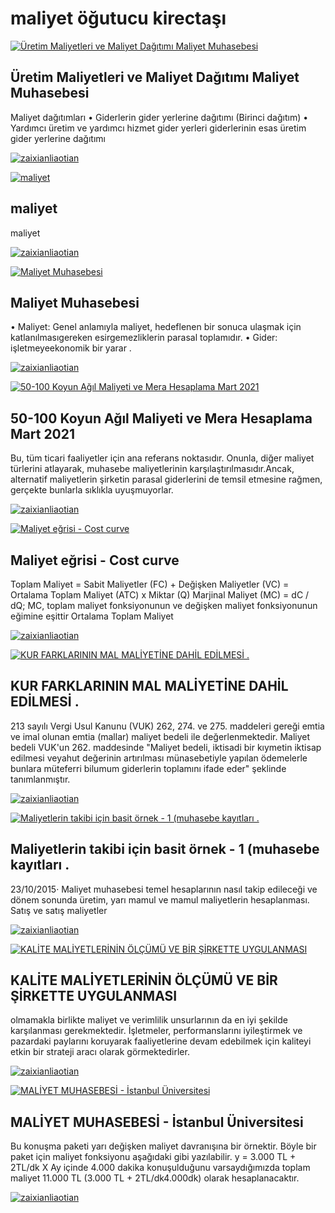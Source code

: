 # maliyet öğutucu kirectaşı
<a href="https://mnn.zoosnet.net/LR/Chatpre.aspx?id=MNN94995150&p=https://topgrinding.com/" target="_blank">![Üretim Maliyetleri ve Maliyet Dağıtımı Maliyet Muhasebesi](https://github.com/technlg/images/blob/main/9.jpg)</a>
## Üretim Maliyetleri ve Maliyet Dağıtımı Maliyet Muhasebesi
Maliyet dağıtımları • Giderlerin gider yerlerine dağıtımı (Birinci dağıtım) • Yardımcı üretim ve yardımcı hizmet gider yerleri giderlerinin esas üretim gider yerlerine dağıtımı
<a href="https://mnn.zoosnet.net/LR/Chatpre.aspx?id=MNN94995150&p=https://topgrinding.com/" target="_blank"><img src="https://github.com/technlg/images/raw/main/chat11.jpg" alt="zaixianliaotian"/></a><a href="//whatsapp.shibangsoft.com/WhatsApp.php" ><img src="https://github.com/technlg/images/raw/main/chat11.png" alt=""></a>
<a href="https://mnn.zoosnet.net/LR/Chatpre.aspx?id=MNN94995150&p=https://topgrinding.com/" target="_blank">![maliyet](https://github.com/technlg/images/blob/main/28.jpg)</a>
## maliyet
maliyet
<a href="https://mnn.zoosnet.net/LR/Chatpre.aspx?id=MNN94995150&p=https://topgrinding.com/" target="_blank"><img src="https://github.com/technlg/images/raw/main/chat11.jpg" alt="zaixianliaotian"/></a><a href="//whatsapp.shibangsoft.com/WhatsApp.php" ><img src="https://github.com/technlg/images/raw/main/chat11.png" alt=""></a>
<a href="https://mnn.zoosnet.net/LR/Chatpre.aspx?id=MNN94995150&p=https://topgrinding.com/" target="_blank">![Maliyet Muhasebesi](https://github.com/technlg/images/blob/main/17.jpg)</a>
## Maliyet Muhasebesi
• Maliyet: Genel anlamıyla maliyet, hedeflenen bir sonuca ulaşmak için katlanılmasıgereken esirgemezliklerin parasal toplamıdır. • Gider: işletmeyeekonomik bir yarar .
<a href="https://mnn.zoosnet.net/LR/Chatpre.aspx?id=MNN94995150&p=https://topgrinding.com/" target="_blank"><img src="https://github.com/technlg/images/raw/main/chat11.jpg" alt="zaixianliaotian"/></a><a href="//whatsapp.shibangsoft.com/WhatsApp.php" ><img src="https://github.com/technlg/images/raw/main/chat11.png" alt=""></a>
<a href="https://mnn.zoosnet.net/LR/Chatpre.aspx?id=MNN94995150&p=https://topgrinding.com/" target="_blank">![50-100 Koyun Ağıl Maliyeti ve Mera Hesaplama Mart 2021](https://github.com/technlg/images/blob/main/5.jpg)</a>
## 50-100 Koyun Ağıl Maliyeti ve Mera Hesaplama Mart 2021
Bu, tüm ticari faaliyetler için ana referans noktasıdır. Onunla, diğer maliyet türlerini atlayarak, muhasebe maliyetlerinin karşılaştırılmasıdır.Ancak, alternatif maliyetlerin şirketin parasal giderlerini de temsil etmesine rağmen, gerçekte bunlarla sıklıkla uyuşmuyorlar.
<a href="https://mnn.zoosnet.net/LR/Chatpre.aspx?id=MNN94995150&p=https://topgrinding.com/" target="_blank"><img src="https://github.com/technlg/images/raw/main/chat11.jpg" alt="zaixianliaotian"/></a><a href="//whatsapp.shibangsoft.com/WhatsApp.php" ><img src="https://github.com/technlg/images/raw/main/chat11.png" alt=""></a>
<a href="https://mnn.zoosnet.net/LR/Chatpre.aspx?id=MNN94995150&p=https://topgrinding.com/" target="_blank">![Maliyet eğrisi - Cost curve](https://github.com/technlg/images/blob/main/63.jpg)</a>
## Maliyet eğrisi - Cost curve
Toplam Maliyet = Sabit Maliyetler (FC) + Değişken Maliyetler (VC) = Ortalama Toplam Maliyet (ATC) x Miktar (Q) Marjinal Maliyet (MC) = dC / dQ; MC, toplam maliyet fonksiyonunun ve değişken maliyet fonksiyonunun eğimine eşittir Ortalama Toplam Maliyet
<a href="https://mnn.zoosnet.net/LR/Chatpre.aspx?id=MNN94995150&p=https://topgrinding.com/" target="_blank"><img src="https://github.com/technlg/images/raw/main/chat11.jpg" alt="zaixianliaotian"/></a><a href="//whatsapp.shibangsoft.com/WhatsApp.php" ><img src="https://github.com/technlg/images/raw/main/chat11.png" alt=""></a>
<a href="https://mnn.zoosnet.net/LR/Chatpre.aspx?id=MNN94995150&p=https://topgrinding.com/" target="_blank">![KUR FARKLARININ MAL MALİYETİNE DAHİL EDİLMESİ .](https://github.com/technlg/images/blob/main/22.jpg)</a>
## KUR FARKLARININ MAL MALİYETİNE DAHİL EDİLMESİ .
213 sayılı Vergi Usul Kanunu (VUK) 262, 274. ve 275. maddeleri gereği emtia ve imal olunan emtia (mallar) maliyet bedeli ile değerlenmektedir. Maliyet bedeli VUK'un 262. maddesinde "Maliyet bedeli, iktisadi bir kıymetin iktisap edilmesi veyahut değerinin artırılması münasebetiyle yapılan ödemelerle bunlara müteferri bilumum giderlerin toplamını ifade eder" şeklinde tanımlanmıştır.
<a href="https://mnn.zoosnet.net/LR/Chatpre.aspx?id=MNN94995150&p=https://topgrinding.com/" target="_blank"><img src="https://github.com/technlg/images/raw/main/chat11.jpg" alt="zaixianliaotian"/></a><a href="//whatsapp.shibangsoft.com/WhatsApp.php" ><img src="https://github.com/technlg/images/raw/main/chat11.png" alt=""></a>
<a href="https://mnn.zoosnet.net/LR/Chatpre.aspx?id=MNN94995150&p=https://topgrinding.com/" target="_blank">![Maliyetlerin takibi için basit örnek - 1 (muhasebe kayıtları .](https://github.com/technlg/images/blob/main/29.jpg)</a>
## Maliyetlerin takibi için basit örnek - 1 (muhasebe kayıtları .
23/10/2015· Maliyet muhasebesi temel hesaplarının nasıl takip edileceği ve dönem sonunda üretim, yarı mamul ve mamul maliyetlerin hesaplanması. Satış ve satış maliyetler
<a href="https://mnn.zoosnet.net/LR/Chatpre.aspx?id=MNN94995150&p=https://topgrinding.com/" target="_blank"><img src="https://github.com/technlg/images/raw/main/chat11.jpg" alt="zaixianliaotian"/></a><a href="//whatsapp.shibangsoft.com/WhatsApp.php" ><img src="https://github.com/technlg/images/raw/main/chat11.png" alt=""></a>
<a href="https://mnn.zoosnet.net/LR/Chatpre.aspx?id=MNN94995150&p=https://topgrinding.com/" target="_blank">![KALİTE MALİYETLERİNİN ÖLÇÜMÜ VE BİR ŞİRKETTE UYGULANMASI](https://github.com/technlg/images/blob/main/36.jpg)</a>
## KALİTE MALİYETLERİNİN ÖLÇÜMÜ VE BİR ŞİRKETTE UYGULANMASI
olmamakla birlikte maliyet ve verimlilik unsurlarının da en iyi şekilde karşılanması gerekmektedir. İşletmeler, performanslarını iyileştirmek ve pazardaki paylarını koruyarak faaliyetlerine devam edebilmek için kaliteyi etkin bir strateji aracı olarak görmektedirler.
<a href="https://mnn.zoosnet.net/LR/Chatpre.aspx?id=MNN94995150&p=https://topgrinding.com/" target="_blank"><img src="https://github.com/technlg/images/raw/main/chat11.jpg" alt="zaixianliaotian"/></a><a href="//whatsapp.shibangsoft.com/WhatsApp.php" ><img src="https://github.com/technlg/images/raw/main/chat11.png" alt=""></a>
<a href="https://mnn.zoosnet.net/LR/Chatpre.aspx?id=MNN94995150&p=https://topgrinding.com/" target="_blank">![MALİYET MUHASEBESİ - İstanbul Üniversitesi](https://github.com/technlg/images/blob/main/7.jpg)</a>
## MALİYET MUHASEBESİ - İstanbul Üniversitesi
Bu konuşma paketi yarı değişken maliyet davranışına bir örnektir. Böyle bir paket için maliyet fonksiyonu aşağıdaki gibi yazılabilir. y = 3.000 TL + 2TL/dk  X Ay içinde 4.000 dakika konuşulduğunu varsaydığımızda toplam maliyet 11.000 TL (3.000 TL + 2TL/dk4.000dk) olarak hesaplanacaktır.
<a href="https://mnn.zoosnet.net/LR/Chatpre.aspx?id=MNN94995150&p=https://topgrinding.com/" target="_blank"><img src="https://github.com/technlg/images/raw/main/chat11.jpg" alt="zaixianliaotian"/></a><a href="//whatsapp.shibangsoft.com/WhatsApp.php" ><img src="https://github.com/technlg/images/raw/main/chat11.png" alt=""></a>
